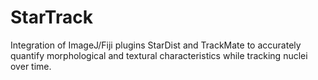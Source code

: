 # StarTrack
Integration of ImageJ/Fiji plugins StarDist and TrackMate to accurately quantify morphological and textural characteristics while tracking nuclei over time.
